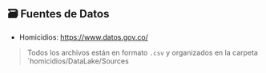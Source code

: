 ## 🗃️ Fuentes de Datos

- Homicidios: https://www.datos.gov.co/

  
> Todos los archivos están en formato `.csv` y organizados en la carpeta `homicidios/DataLake/Sources

